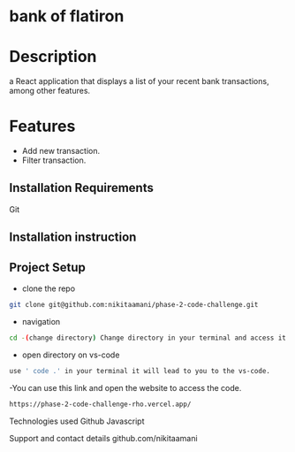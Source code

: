 # bank of flatiron

# Description
a React application that displays a list of your recent bank transactions, among other features.

# Features
- Add new transaction.
- Filter transaction.

## Installation Requirements
Git

## Installation instruction

## Project Setup
- clone the repo  
```bash
git clone git@github.com:nikitaamani/phase-2-code-challenge.git
```
- navigation
```bash 
cd -(change directory) Change directory in your terminal and access it.
```
- open directory on vs-code
```bash 
use ' code .' in your terminal it will lead to you to the vs-code.
```
-You can use this link and open the website to access the code.
```bash
https://phase-2-code-challenge-rho.vercel.app/
```
Technologies used Github Javascript

Support and contact details github.com/nikitaamani